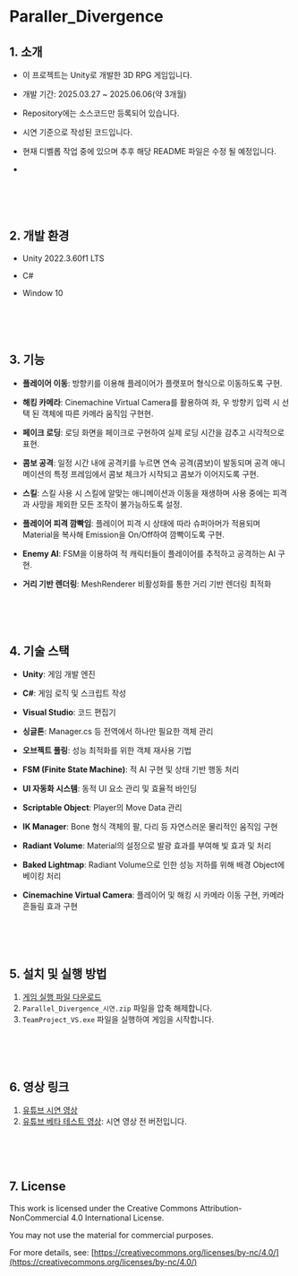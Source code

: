 # Paraller_Divergence

## 1. 소개

- 이 프로젝트는 Unity로 개발한 3D RPG 게임입니다.
  
- 개발 기간: 2025.03.27 ~ 2025.06.06(약 3개월)
  
- Repository에는 소스코드만 등록되어 있습니다.
  
- 시연 기준으로 작성된 코드입니다.
  
- 현재 디벨롭 작업 중에 있으며 추후 해당 README 파일은 수정 될 예정입니다.
- 
<br><br><br>
## 2. 개발 환경

- Unity 2022.3.60f1 LTS
  
- C#
  
- Window 10

<br><br><br>
## 3. 기능

- **플레이어 이동**: 방향키를 이용해 플레이어가 플랫포머 형식으로 이동하도록 구현.
  
- **해킹 카메라**: Cinemachine Virtual Camera를 활용하여 좌, 우 방향키 입력 시 선택 된 객체에 따른 카메라 움직임 구현현.
  
- **페이크 로딩**: 로딩 화면을 페이크로 구현하여 실제 로딩 시간을 감추고 시각적으로 표현.
  
- **콤보 공격**: 일정 시간 내에 공격키를 누르면 연속 공격(콤보)이 발동되며 공격 애니메이션의 특정 프레임에서 콤보 체크가 시작되고 콤보가 이어지도록 구현.
  
- **스킬**: 스킬 사용 시 스킬에 알맞는 애니메이션과 이동을 재생하며 사용 중에는 피격과 사망을 제외한 모든 조작이 불가능하도록 설정.
  
- **플레이어 피격 깜빡임**: 플레이어 피격 시 상태에 따라 슈퍼아머가 적용되며 Material을 복사해 Emission을 On/Off하여 깜빡이도록 구현.
  
- **Enemy AI**: FSM을 이용하여 적 캐릭터들이 플레이어를 추적하고 공격하는 AI 구현.
  
- **거리 기반 렌더링**: MeshRenderer 비활성화를 통한 거리 기반 렌더링 최적화

<br><br><br>
## 4. 기술 스택

- **Unity**: 게임 개발 엔진
  
- **C#**: 게임 로직 및 스크립트 작성
  
- **Visual Studio**: 코드 편집기
  
- **싱글톤**: Manager.cs 등 전역에서 하나만 필요한 객체 관리
  
- **오브젝트 풀링**: 성능 최적화를 위한 객체 재사용 기법
  
- **FSM (Finite State Machine)**: 적 AI 구현 및 상태 기반 행동 처리
  
- **UI 자동화 시스템**: 동적 UI 요소 관리 및 효율적 바인딩
  
- **Scriptable Object**: Player의 Move Data 관리
  
- **IK Manager**: Bone 형식 객체의 팔, 다리 등 자연스러운 물리적인 움직임 구현
  
- **Radiant Volume**: Material의 설정으로 발광 효과를 부여해 빛 효과 및 처리
  
- **Baked Lightmap**: Radiant Volume으로 인한 성능 저하를 위해 배경 Object에 베이킹 처리
  
- **Cinemachine Virtual Camera**: 플레이어 및 해킹 시 카메라 이동 구현, 카메라 흔들림 효과 구현

<br><br><br>
## 5. 설치 및 실행 방법
1. [게임 실행 파일 다운로드](https://drive.google.com/drive/folders/1QygPo52y0TPllSDVahST_C7E8gCYdTm4)
2. `Parallel_Divergence_시연.zip` 파일을 압축 해제합니다.
3. `TeamProject_VS.exe` 파일을 실행하여 게임을 시작합니다.

<br><br><br>
## 6. 영상 링크
1. [유튜브 시연 영상](https://youtu.be/ieOsy1KRgUU)
2. [유튜브 베타 테스트 영상](https://youtu.be/EvxuqcQSgqU): 시연 영상 전 버전입니다.

<br><br><br>
## 7. License

This work is licensed under the Creative Commons Attribution-NonCommercial 4.0 International License. 

You may not use the material for commercial purposes. 

For more details, see: [https://creativecommons.org/licenses/by-nc/4.0/](https://creativecommons.org/licenses/by-nc/4.0/)
